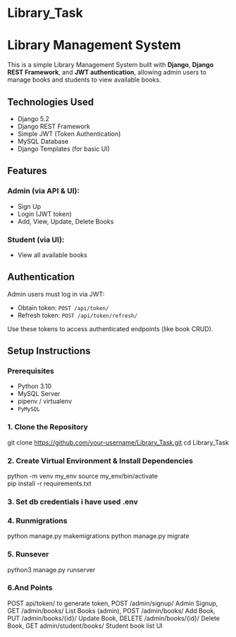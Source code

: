 # Library_Task

# Library Management System

This is a simple Library Management System built with **Django**, **Django REST Framework**, and **JWT authentication**, allowing admin users to manage books and students to view available books.

##  Technologies Used
- Django 5.2
- Django REST Framework
- Simple JWT (Token Authentication)
- MySQL Database
- Django Templates (for basic UI)

## Features

### Admin (via API & UI):
- Sign Up
- Login (JWT token)
- Add, View, Update, Delete Books

### Student (via UI):
- View all available books


## Authentication

Admin users must log in via JWT:
- Obtain token: `POST /api/token/`
- Refresh token: `POST /api/token/refresh/`

Use these tokens to access authenticated endpoints (like book CRUD).

## Setup Instructions

### Prerequisites
- Python 3.10
- MySQL Server
- pipenv / virtualenv
- `PyMySQL`

### 1. Clone the Repository

git clone https://github.com/your-username/Library_Task.git
cd Library_Task

### 2. Create Virtual Environment & Install Dependencies

python -m venv my_env
source my_env/bin/activate  
pip install -r requirements.txt


### 3. Set db credentials i have used .env

### 4. Runmigrations
python manage.py makemigrations
python manage.py migrate


### 5. Runsever
python3 manage.py runserver


### 6.And Points
POST     api/token/                 to generate token,
POST	/admin/signup/	              Admin Signup,
GET	    /admin/books/	List          Books (admin),
POST	/admin/books/	                Add Book,
PUT	    /admin/books/{id}/        	Update Book,
DELETE	/admin/books/{id}/	        Delete Book,
GET	    admin/student/books/	      Student book list UI
